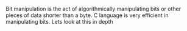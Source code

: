 Bit manipulation is the act of algorithmically manipulating bits or other pieces of data shorter than a byte. C language is very efficient in manipulating bits.
Lets look at this in depth
